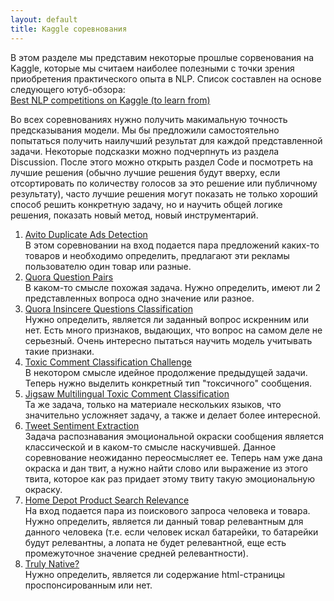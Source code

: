 ```yaml
---
layout: default
title: Kaggle соревнования
---
```

В этом разделе мы представим некоторые прошлые сорвенования на Kaggle, которые мы считаем наиболее полезными с точки зрения приобретения практического опыта в NLP. Список составлен на основе следующего ютуб-обзора:  
<a href="https://www.youtube.com/watch?v=-nH4OSyjwSI">Best NLP competitions on Kaggle (to learn from)</a> 

Во всех соревнованиях нужно получить макимальную точность предсказывания модели. Мы бы предложили самостоятельно попытаться получить наилучший результат для каждой представленной задачи. Некоторые подсказки можно подчерпнуть из раздела Discussion. После этого можно открыть раздел Code и посмотреть на лучшие решения (обычно лучшие решения будут вверху, если отсортировать по количеству голосов за это решение или публичному результату), часто лучшие решения могут показать не только хороший способ решить конкретную задачу, но и научить общей логике решения, показать новый метод, новый инструментарий.

1. <a href="https://www.kaggle.com/competitions/avito-duplicate-ads-detection">Avito Duplicate Ads Detection</a>  
В этом соревновании на вход подается пара предложений каких-то товаров и необходимо определить, предлагают эти рекламы пользователю один товар или разные.
2. <a href="https://www.kaggle.com/competitions/quora-question-pairs">Quora Question Pairs</a>  
В каком-то смысле похожая задача. Нужно определить, имеют ли 2 представленных вопроса одно значение или разное.
3. <a href="https://www.kaggle.com/competitions/quora-insincere-questions-classification">Quora Insincere Questions Classification</a>  
Нужно определить, является ли заданный вопрос искренним или нет. Есть много признаков, выдающих, что вопрос на самом деле не серьезный. Очень интересно пытаться научить модель учитывать такие признаки.
4. <a href="https://www.kaggle.com/competitions/jigsaw-toxic-comment-classification-challenge">Toxic Comment Classification Challenge</a>  
В некотором смысле идейное продолжение предыдущей задачи. Теперь нужно выделить конкретный тип "токсичного" сообщения.
5. <a href="https://www.kaggle.com/competitions/jigsaw-multilingual-toxic-comment-classification">Jigsaw Multilingual Toxic Comment Classification</a>  
Та же задача, только на материале нескольких языков, что значительно усложняет задачу, а также и делает более интересной.
6. <a href="https://www.kaggle.com/competitions/tweet-sentiment-extraction">Tweet Sentiment Extraction</a>  
Задача распознавания эмоциональной окраски сообщения является классической и в каком-то смысле наскучившей. Данное соревнование неожиданно переосмысляет ее. Теперь нам уже дана окраска и дан твит, а нужно найти слово или выражение из этого твита, которое как раз придает этому твиту такую эмоциональную окраску.
7. <a href="https://www.kaggle.com/competitions/home-depot-product-search-relevance">Home Depot Product Search Relevance</a>  
На вход подается пара из поискового запроса человека и товара. Нужно определить, является ли данный товар релевантным для данного человека (т.е. если человек искал батарейки, то батарейки будут релевантны, а лопата не будет релевантной, еще есть промежуточное значение средней релевантности).
8. <a href="https://www.kaggle.com/competitions/dato-native">Truly Native?</a>  
Нужно определить, является ли содержание html-страницы проспонсированным или нет.



